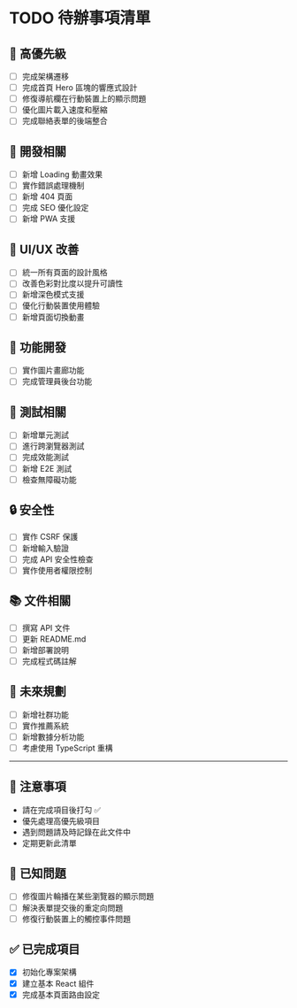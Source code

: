 # TODO 待辦事項清單

## 🚀 高優先級
- [ ] 完成架構遷移
- [ ] 完成首頁 Hero 區塊的響應式設計
- [ ] 修復導航欄在行動裝置上的顯示問題
- [ ] 優化圖片載入速度和壓縮
- [ ] 完成聯絡表單的後端整合

## 🔧 開發相關

- [ ] 新增 Loading 動畫效果
- [ ] 實作錯誤處理機制
- [ ] 新增 404 頁面
- [ ] 完成 SEO 優化設定
- [ ] 新增 PWA 支援

## 🎨 UI/UX 改善

- [ ] 統一所有頁面的設計風格
- [ ] 改善色彩對比度以提升可讀性
- [ ] 新增深色模式支援
- [ ] 優化行動裝置使用體驗
- [ ] 新增頁面切換動畫

## 📱 功能開發

- [ ] 實作圖片畫廊功能
- [ ] 完成管理員後台功能

## 🧪 測試相關

- [ ] 新增單元測試
- [ ] 進行跨瀏覽器測試
- [ ] 完成效能測試
- [ ] 新增 E2E 測試
- [ ] 檢查無障礙功能

## 🔒 安全性

- [ ] 實作 CSRF 保護
- [ ] 新增輸入驗證
- [ ] 完成 API 安全性檢查
- [ ] 實作使用者權限控制

## 📚 文件相關

- [ ] 撰寫 API 文件
- [ ] 更新 README.md
- [ ] 新增部署說明
- [ ] 完成程式碼註解

## 🎯 未來規劃

- [ ] 新增社群功能
- [ ] 實作推薦系統
- [ ] 新增數據分析功能
- [ ] 考慮使用 TypeScript 重構

---

## 📝 注意事項

- 請在完成項目後打勾 ✅
- 優先處理高優先級項目
- 遇到問題請及時記錄在此文件中
- 定期更新此清單

## 🐛 已知問題

- [ ] 修復圖片輪播在某些瀏覽器的顯示問題
- [ ] 解決表單提交後的重定向問題
- [ ] 修復行動裝置上的觸控事件問題

## ✅ 已完成項目

- [x] 初始化專案架構
- [x] 建立基本 React 組件
- [x] 完成基本頁面路由設定 